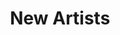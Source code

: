 ---
layout: newartists
title: New Artists
description: Lorem ipsum dolor est
nav-menu: true
image: null
author: null
permalink: /artists/
show_tile: false
---